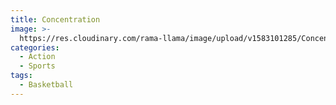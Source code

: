 ```yaml
---
title: Concentration
image: >-
  https://res.cloudinary.com/rama-llama/image/upload/v1583101285/Concentration_uoqrk2.jpg
categories:
  - Action
  - Sports
tags:
  - Basketball
---
```



